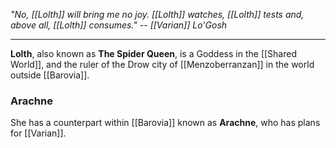 *"No, [[Lolth]] will bring me no joy. [[Lolth]] watches, [[Lolth]] tests and, above all, [[Lolth]] consumes." -- [[Varian]] Lo'Gosh*

___

**Lolth**, also known as **The Spider Queen**, is a Goddess in the [[Shared World]], and the ruler of the Drow city of [[Menzoberranzan]] in the world outside [[Barovia]].


### Arachne

She has a counterpart within [[Barovia]] known as **Arachne**, who has plans for [[Varian]].